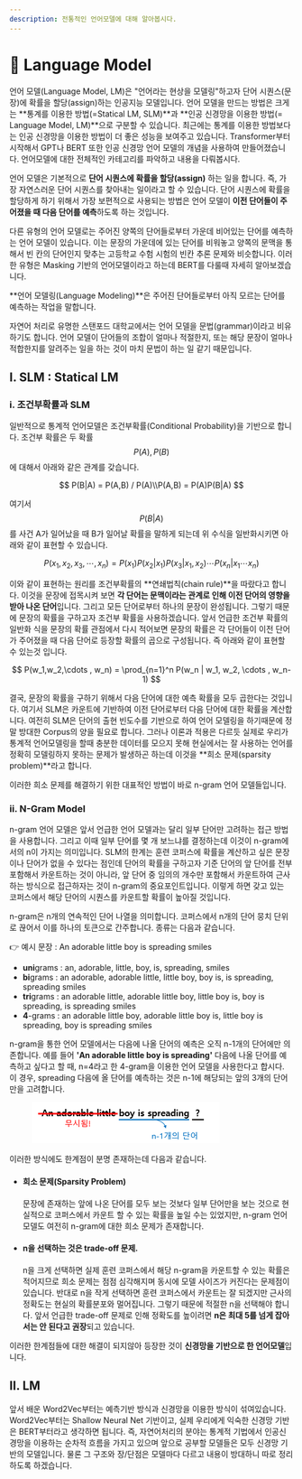 ```yaml
---
description: 전통적인 언어모델에 대해 알아봅시다.
---
```


# 👾 Language Model

언어 모델(Language Model, LM)은 "언어라는 현상을 모델링"하고자 단어 시퀀스(문장)에 확률을 할당(assign)하는 인공지능 모델입니다. 언어 모델을 만드는 방법은 크게는 **통계를 이용한 방법(=Statical LM, SLM)**과 **인공 신경망을 이용한 방법(= Language Model, LM)**으로 구분할 수 있습니다. 최근에는 통계를 이용한 방법보다는 인공 신경망을 이용한 방법이 더 좋은 성능을 보여주고 있습니다. Transformer부터 시작해서 GPT나 BERT 또한 인공 신경망 언어 모델의 개념을 사용하여 만들어졌습니다. 언어모델에 대한 전체적인 카테고리를 파악하고 내용을 다뤄봅시다.

언어 모델은 기본적으로 **단어 시퀀스에 확률을 할당(assign)** 하는 일을 합니다. 즉, 가장 자연스러운 단어 시퀀스를 찾아내는 일이라고 할 수 있습니다. 단어 시퀀스에 확률을 할당하게 하기 위해서 가장 보편적으로 사용되는 방법은 언어 모델이 **이전 단어들이 주어졌을 때 다음 단어를 예측**하도록 하는 것입니다.

다른 유형의 언어 모델로는 주어진 양쪽의 단어들로부터 가운데 비어있는 단어를 예측하는 언어 모델이 있습니다. 이는 문장의 가운데에 있는 단어를 비워놓고 양쪽의 문맥을 통해서 빈 칸의 단어인지 맞추는 고등학교 수험 시험의 빈칸 추론 문제와 비슷합니다. 이러한 유형은 Masking 기반의 언어모델이라고 하는데 BERT를 다룰때 자세히 알아보겠습니다.

**언어 모델링(Language Modeling)**은 주어진 단어들로부터 아직 모르는 단어를 예측하는 작업을 말합니다.&#x20;

자연어 처리로 유명한 스탠포드 대학교에서는 언어 모델을 문법(grammar)이라고 비유하기도 합니다. 언어 모델이 단어들의 조합이 얼마나 적절한지, 또는 해당 문장이 얼마나 적합한지를 알려주는 일을 하는 것이 마치 문법이 하는 일 같기 때문입니다.

## Ⅰ. SLM : Statical LM

### ⅰ. 조건부확률과 SLM

일반적으로 통계적 언어모델은 조건부확률(Conditional Probability)을 기반으로 합니다. 조건부 확률은 두 확률 $$P(A), P(B)$$에 대해서 아래와 같은 관계를 갖습니다.

$$
P(B|A) = P(A,B) / P(A)\\P(A,B) = P(A)P(B|A)
$$

여기서 $$P(B|A)$$를 사건 A가 일어났을 때 B가 일어날 확률을 말하게 되는데 위 수식을 일반화시키면 아래와 같이 표현할 수 있습니다.

$$
P(x_1,x_2,x_3,\cdots,x_n) = P(x_1)P(x_2|x_1)P(x_3|x_1,x_2)\cdots P(x_n | x_1 \cdots x_n)
$$

이와 같이 표현하는 원리를 조건부확률의 **연쇄법칙(chain rule)**을 따랐다고 합니다. 이것을 문장에 접목시켜 보면 **각 단어는 문맥이라는 관계로 인해 이전 단어의 영향을 받아 나온 단어**입니다. 그리고 모든 단어로부터 하나의 문장이 완성됩니다. 그렇기 때문에 문장의 확률을 구하고자 조건부 확률을 사용하겠습니다. 앞서 언급한 조건부 확률의 일반화 식을 문장의 확률 관점에서 다시 적어보면 문장의 확률은 각 단어들이 이전 단어가 주어졌을 때 다음 단어로 등장할 확률의 곱으로 구성됩니다. 즉 아래와 같이 표현할 수 있는것 입니다.

$$
P(w_1,w_2,\cdots , w_n) = \prod_{n=1}^n P(w_n | w_1, w_2, \cdots , w_n-1)
$$

결국, 문장의 확률을 구하기 위해서 다음 단어에 대한 예측 확률을 모두 곱한다는 것입니다. 여기서 SLM은 카운트에 기반하여 이전 단어로부터 다음 단어에 대한 확률을 계산합니다. 여전히 SLM은 단어의 출현 빈도수를 기반으로 하여 언어 모델링을 하기때문에 정말 방대한 Corpus의 양을 필요로 합니다. 그러나 이론과 적용은 다르듯 실제로 우리가 통계적 언어모델링을 할때 충분한 데이터를 모으지 못해 현실에서는 잘 사용하는 언어를 정확히 모델링하지 못하는 문제가 발생하곤 하는데 이것을 **희소 문제(sparsity problem)**라고 합니다.

이러한 희소 문제를 해결하기 위한 대표적인 방법이 바로 n-gram 언어 모델들입니다.

### ⅱ. N-Gram Model

n-gram 언어 모델은 앞서 언급한 언어 모델과는 달리 일부 단어만 고려하는 접근 방법을 사용합니다. 그리고 이때 일부 단어를 몇 개 보느냐를 결정하는데 이것이 n-gram에서의 n이 가지는 의미입니다. SLM의 한계는 훈련 코퍼스에 확률을 계산하고 싶은 문장이나 단어가 없을 수 있다는 점인데 단어의 확률을 구하고자 기준 단어의 앞 단어를 전부 포함해서 카운트하는 것이 아니라, 앞 단어 중 임의의 개수만 포함해서 카운트하여 근사하는 방식으로 접근하자는 것이 n-gram의 중요포인트입니다. 이렇게 하면 갖고 있는 코퍼스에서 해당 단어의 시퀀스를 카운트할 확률이 높아질 것입니다.

n-gram은 n개의 연속적인 단어 나열을 의미합니다. 코퍼스에서 n개의 단어 뭉치 단위로 끊어서 이를 하나의 토큰으로 간주합니다. 종류는 다음과 같습니다.

👉 예시 문장 : An adorable little boy is spreading smiles

* **uni**grams : an, adorable, little, boy, is, spreading, smiles
* **bi**grams : an adorable, adorable little, little boy, boy is, is spreading, spreading smiles
* **tri**grams : an adorable little, adorable little boy, little boy is, boy is spreading, is spreading smiles
* **4**-grams : an adorable little boy, adorable little boy is, little boy is spreading, boy is spreading smiles

n-gram을 통한 언어 모델에서는 다음에 나올 단어의 예측은 오직 n-1개의 단어에만 의존합니다. 예를 들어 **'An adorable little boy is spreading'** 다음에 나올 단어를 예측하고 싶다고 할 때, n=4라고 한 4-gram을 이용한 언어 모델을 사용한다고 합시다. 이 경우, spreading 다음에 올 단어를 예측하는 것은 n-1에 해당되는 앞의 3개의 단어만을 고려합니다.

<figure><img src="../.gitbook/assets/image.png" alt=""><figcaption></figcaption></figure>

이러한 방식에도 한계점이 분명 존재하는데 다음과 같습니다.

*   #### 희소 문제(Sparsity Problem) <a href="#id-1-sparsity-problem" id="id-1-sparsity-problem"></a>

    문장에 존재하는 앞에 나온 단어를 모두 보는 것보다 일부 단어만을 보는 것으로 현실적으로 코퍼스에서 카운트 할 수 있는 확률을 높일 수는 있었지만, n-gram 언어 모델도 여전히 n-gram에 대한 희소 문제가 존재합니다.
*   #### n을 선택하는 것은 trade-off 문제. <a href="#id-2-n-trade-off" id="id-2-n-trade-off"></a>

    n을 크게 선택하면 실제 훈련 코퍼스에서 해당 n-gram을 카운트할 수 있는 확률은 적어지므로 희소 문제는 점점 심각해지며 동시에 모델 사이즈가 커진다는 문제점이 있습니다. 반대로 n을 작게 선택하면 훈련 코퍼스에서 카운트는 잘 되겠지만 근사의 정확도는 현실의 확률분포와 멀어집니다. 그렇기 때문에 적절한 n을 선택해야 합니다. 앞서 언급한 trade-off 문제로 인해 정확도를 높이려면 **n은 최대 5를 넘게 잡아서는 안 된다고 권장**되고 있습니다.

이러한 한계점들에 대한 해결이 되지않아 등장한 것이 **신경망을 기반으로 한 언어모델**입니다.

## Ⅱ. LM

앞서 배운 Word2Vec부터는 예측기반 방식과 신경망을 이용한 방식이 섞여있습니다. Word2Vec부터는 Shallow Neural Net 기반이고, 실제 우리에게 익숙한 신경망 기반은 BERT부터라고 생각하면 됩니다. 즉, 자연어처리의 분야는 통계적 기법에서 인공신경망을 이용하는 순차적 흐름을 가지고 있으며 앞으로 공부할 모델들은 모두 신경망 기반의 모델입니다. 물론 그 구조와 장/단점은 모델마다 다르고 내용이 방대하니 따로 정리하도록 하겠습니다.

